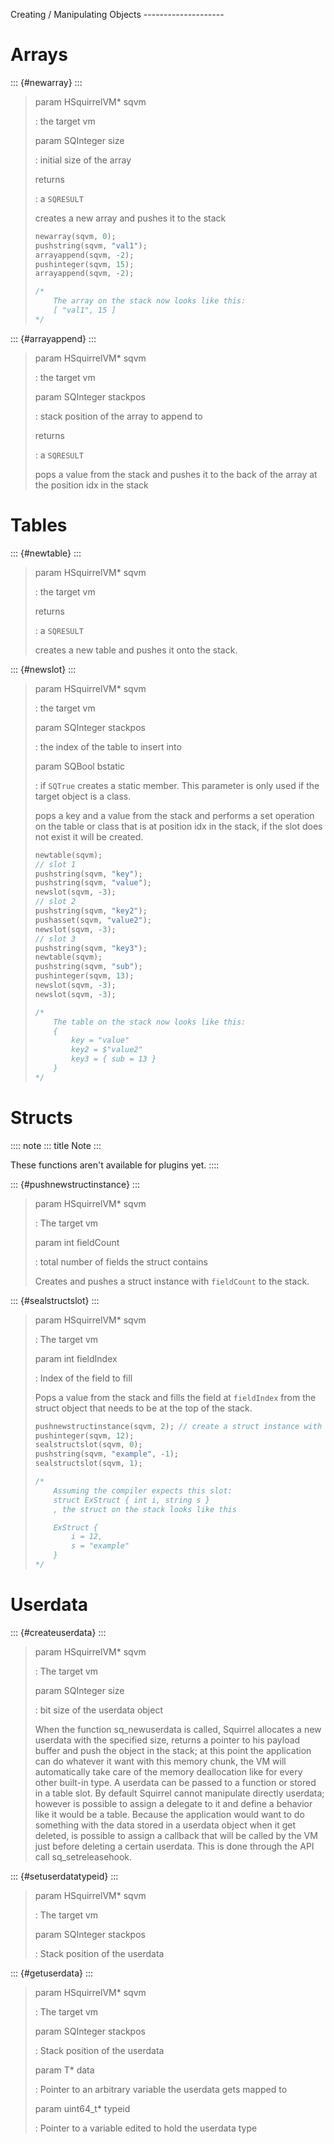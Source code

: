 Creating / Manipulating Objects \-\-\-\-\-\-\-\-\-\-\-\-\-\-\-\-\-\-\--

# Arrays

::: {#newarray}
:::

> 
>
> param HSquirrelVM\* sqvm
>
> :   the target vm
>
> param SQInteger size
>
> :   initial size of the array
>
> returns
>
> :   a `SQRESULT`
>
> creates a new array and pushes it to the stack
>
> ``` cpp
> newarray(sqvm, 0);
> pushstring(sqvm, "val1");
> arrayappend(sqvm, -2);
> pushinteger(sqvm, 15);
> arrayappend(sqvm, -2);
>
> /*
>     The array on the stack now looks like this:
>     [ "val1", 15 ]
> */
> ```

::: {#arrayappend}
:::

> 
>
> param HSquirrelVM\* sqvm
>
> :   the target vm
>
> param SQInteger stackpos
>
> :   stack position of the array to append to
>
> returns
>
> :   a `SQRESULT`
>
> pops a value from the stack and pushes it to the back of the array at
> the position idx in the stack

# Tables

::: {#newtable}
:::

> 
>
> param HSquirrelVM\* sqvm
>
> :   the target vm
>
> returns
>
> :   a `SQRESULT`
>
> creates a new table and pushes it onto the stack.

::: {#newslot}
:::

> 
>
> param HSquirrelVM\* sqvm
>
> :   the target vm
>
> param SQInteger stackpos
>
> :   the index of the table to insert into
>
> param SQBool bstatic
>
> :   if `SQTrue` creates a static member. This parameter is only used
>     if the target object is a class.
>
> pops a key and a value from the stack and performs a set operation on
> the table or class that is at position idx in the stack, if the slot
> does not exist it will be created.
>
> ``` cpp
> newtable(sqvm);
> // slot 1
> pushstring(sqvm, "key");
> pushstring(sqvm, "value");
> newslot(sqvm, -3);
> // slot 2
> pushstring(sqvm, "key2");
> pushasset(sqvm, "value2");
> newslot(sqvm, -3);
> // slot 3
> pushstring(sqvm, "key3");
> newtable(sqvm);
> pushstring(sqvm, "sub");
> pushinteger(sqvm, 13);
> newslot(sqvm, -3);
> newslot(sqvm, -3);
>
> /*
>     The table on the stack now looks like this:
>     {
>         key = "value"
>         key2 = $"value2"
>         key3 = { sub = 13 }
>     }
> */
> ```

# Structs

:::: note
::: title
Note
:::

These functions aren\'t available for plugins yet.
::::

::: {#pushnewstructinstance}
:::

> 
>
> param HSquirrelVM\* sqvm
>
> :   The target vm
>
> param int fieldCount
>
> :   total number of fields the struct contains
>
> Creates and pushes a struct instance with `fieldCount` to the stack.

::: {#sealstructslot}
:::

> 
>
> param HSquirrelVM\* sqvm
>
> :   The target vm
>
> param int fieldIndex
>
> :   Index of the field to fill
>
> Pops a value from the stack and fills the field at `fieldIndex` from
> the struct object that needs to be at the top of the stack.
>
> ``` cpp
> pushnewstructinstance(sqvm, 2); // create a struct instance with 2 slots
> pushinteger(sqvm, 12);
> sealstructslot(sqvm, 0);
> pushstring(sqvm, "example", -1);
> sealstructslot(sqvm, 1);
>
> /*
>     Assuming the compiler expects this slot:
>     struct ExStruct { int i, string s }
>     , the struct on the stack looks like this
>
>     ExStruct {
>         i = 12,
>         s = "example"
>     }
> */
> ```

# Userdata

::: {#createuserdata}
:::

> 
>
> param HSquirrelVM\* sqvm
>
> :   The target vm
>
> param SQInteger size
>
> :   bit size of the userdata object
>
> When the function sq_newuserdata is called, Squirrel allocates a new
> userdata with the specified size, returns a pointer to his payload
> buffer and push the object in the stack; at this point the application
> can do whatever it want with this memory chunk, the VM will
> automatically take care of the memory deallocation like for every
> other built-in type. A userdata can be passed to a function or stored
> in a table slot. By default Squirrel cannot manipulate directly
> userdata; however is possible to assign a delegate to it and define a
> behavior like it would be a table. Because the application would want
> to do something with the data stored in a userdata object when it get
> deleted, is possible to assign a callback that will be called by the
> VM just before deleting a certain userdata. This is done through the
> API call sq_setreleasehook.

::: {#setuserdatatypeid}
:::

> 
>
> param HSquirrelVM\* sqvm
>
> :   The target vm
>
> param SQInteger stackpos
>
> :   Stack position of the userdata

::: {#getuserdata}
:::

> 
>
> param HSquirrelVM\* sqvm
>
> :   The target vm
>
> param SQInteger stackpos
>
> :   Stack position of the userdata
>
> param T\* data
>
> :   Pointer to an arbitrary variable the userdata gets mapped to
>
> param uint64_t\* typeid
>
> :   Pointer to a variable edited to hold the userdata type
